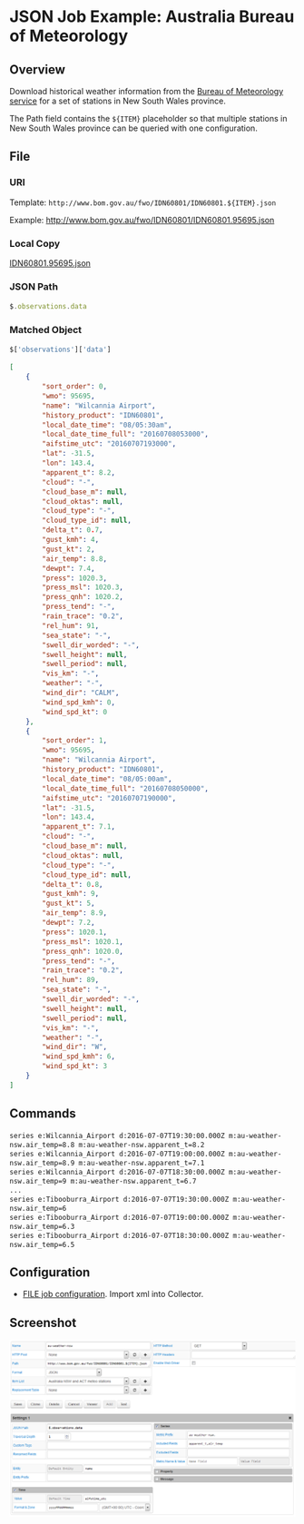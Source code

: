 # JSON Job Example: Australia Bureau of Meteorology

## Overview

Download historical weather information from the [Bureau of Meteorology service](http://www.bom.gov.au) for a set of stations in New South Wales province.

The Path field contains the `${ITEM}` placeholder so that multiple stations in New South Wales province can be queried with one configuration.

## File

### URI

Template: `http://www.bom.gov.au/fwo/IDN60801/IDN60801.${ITEM}.json`

Example: http://www.bom.gov.au/fwo/IDN60801/IDN60801.95695.json

### Local Copy

[IDN60801.95695.json](IDN60801.95695.json)

### JSON Path

```javascript
$.observations.data
```

### Matched Object

```javascript
$['observations']['data']
```

```json
[
	{
		"sort_order": 0,
		"wmo": 95695,
		"name": "Wilcannia Airport",
		"history_product": "IDN60801",
		"local_date_time": "08/05:30am",
		"local_date_time_full": "20160708053000",
		"aifstime_utc": "20160707193000",
		"lat": -31.5,
		"lon": 143.4,
		"apparent_t": 8.2,
		"cloud": "-",
		"cloud_base_m": null,
		"cloud_oktas": null,
		"cloud_type": "-",
		"cloud_type_id": null,
		"delta_t": 0.7,
		"gust_kmh": 4,
		"gust_kt": 2,
		"air_temp": 8.8,
		"dewpt": 7.4,
		"press": 1020.3,
		"press_msl": 1020.3,
		"press_qnh": 1020.2,
		"press_tend": "-",
		"rain_trace": "0.2",
		"rel_hum": 91,
		"sea_state": "-",
		"swell_dir_worded": "-",
		"swell_height": null,
		"swell_period": null,
		"vis_km": "-",
		"weather": "-",
		"wind_dir": "CALM",
		"wind_spd_kmh": 0,
		"wind_spd_kt": 0
	},
	{
		"sort_order": 1,
		"wmo": 95695,
		"name": "Wilcannia Airport",
		"history_product": "IDN60801",
		"local_date_time": "08/05:00am",
		"local_date_time_full": "20160708050000",
		"aifstime_utc": "20160707190000",
		"lat": -31.5,
		"lon": 143.4,
		"apparent_t": 7.1,
		"cloud": "-",
		"cloud_base_m": null,
		"cloud_oktas": null,
		"cloud_type": "-",
		"cloud_type_id": null,
		"delta_t": 0.8,
		"gust_kmh": 9,
		"gust_kt": 5,
		"air_temp": 8.9,
		"dewpt": 7.2,
		"press": 1020.1,
		"press_msl": 1020.1,
		"press_qnh": 1020.0,
		"press_tend": "-",
		"rain_trace": "0.2",
		"rel_hum": 89,
		"sea_state": "-",
		"swell_dir_worded": "-",
		"swell_height": null,
		"swell_period": null,
		"vis_km": "-",
		"weather": "-",
		"wind_dir": "W",
		"wind_spd_kmh": 6,
		"wind_spd_kt": 3
	}
]	
```

## Commands

```ls
series e:Wilcannia_Airport d:2016-07-07T19:30:00.000Z m:au-weather-nsw.air_temp=8.8 m:au-weather-nsw.apparent_t=8.2
series e:Wilcannia_Airport d:2016-07-07T19:00:00.000Z m:au-weather-nsw.air_temp=8.9 m:au-weather-nsw.apparent_t=7.1
series e:Wilcannia_Airport d:2016-07-07T18:30:00.000Z m:au-weather-nsw.air_temp=9 m:au-weather-nsw.apparent_t=6.7
... 	
series e:Tibooburra_Airport d:2016-07-07T19:30:00.000Z m:au-weather-nsw.air_temp=6
series e:Tibooburra_Airport d:2016-07-07T19:00:00.000Z m:au-weather-nsw.air_temp=6.3
series e:Tibooburra_Airport d:2016-07-07T18:30:00.000Z m:au-weather-nsw.air_temp=6.5
```

## Configuration

* [FILE job configuration](australia-weather-job.xml). Import xml into Collector.

## Screenshot

![Job Screenshot](australia-weather-config.png)
